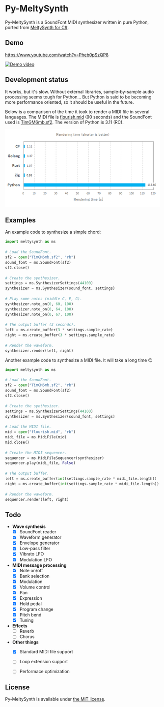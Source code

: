# Py-MeltySynth

Py-MeltySynth is a SoundFont MIDI synthesizer written in pure Python, ported from [MeltySynth for C#](https://github.com/sinshu/meltysynth).



## Demo

https://www.youtube.com/watch?v=Pheb0pSzQP8  

[![Demo video](https://img.youtube.com/vi/Pheb0pSzQP8/0.jpg)](https://www.youtube.com/watch?v=Pheb0pSzQP8)



## Development status

It works, but it's slow. Without external libraries, sample-by-sample audio processing seems tough for Python... But Python is said to be becoming more performance oriented, so it should be useful in the future.

Below is a comparison of the time it took to render a MIDI file in several languages. The MIDI file is [flourish.mid](https://midis.fandom.com/wiki/Flourish) (90 seconds) and the SoundFont used is [TimGM6mb.sf2](https://musescore.org/en/handbook/3/soundfonts-and-sfz-files#gm_soundfonts). The version of Python is 3.11 (RC).

![Python is 100 times slower than C# ;)](media/20221004_rendering_time.png)



## Examples

An example code to synthesize a simple chord:

```python
import meltysynth as ms

# Load the SoundFont.
sf2 = open("TimGM6mb.sf2", "rb")
sound_font = ms.SoundFont(sf2)
sf2.close()

# Create the synthesizer.
settings = ms.SynthesizerSettings(44100)
synthesizer = ms.Synthesizer(sound_font, settings)

# Play some notes (middle C, E, G).
synthesizer.note_on(0, 60, 100)
synthesizer.note_on(0, 64, 100)
synthesizer.note_on(0, 67, 100)

# The output buffer (3 seconds).
left = ms.create_buffer(3 * settings.sample_rate)
right = ms.create_buffer(3 * settings.sample_rate)

# Render the waveform.
synthesizer.render(left, right)
```

Another example code to synthesize a MIDI file. It will take a long time 😉

```python
import meltysynth as ms

# Load the SoundFont.
sf2 = open("TimGM6mb.sf2", "rb")
sound_font = ms.SoundFont(sf2)
sf2.close()

# Create the synthesizer.
settings = ms.SynthesizerSettings(44100)
synthesizer = ms.Synthesizer(sound_font, settings)

# Load the MIDI file.
mid = open("flourish.mid", "rb")
midi_file = ms.MidiFile(mid)
mid.close()

# Create the MIDI sequencer.
sequencer = ms.MidiFileSequencer(synthesizer)
sequencer.play(midi_file, False)

# The output buffer.
left = ms.create_buffer(int(settings.sample_rate * midi_file.length))
right = ms.create_buffer(int(settings.sample_rate * midi_file.length))

# Render the waveform.
sequencer.render(left, right)
```



## Todo

* __Wave synthesis__
    - [x] SoundFont reader
    - [x] Waveform generator
    - [x] Envelope generator
    - [x] Low-pass filter
    - [x] Vibrato LFO
    - [x] Modulation LFO
* __MIDI message processing__
    - [x] Note on/off
    - [x] Bank selection
    - [x] Modulation
    - [x] Volume control
    - [x] Pan
    - [x] Expression
    - [x] Hold pedal
    - [x] Program change
    - [x] Pitch bend
    - [x] Tuning
* __Effects__
    - [ ] Reverb
    - [ ] Chorus
* __Other things__
    - [x] Standard MIDI file support
    - [ ] Loop extension support
    - [ ] Performace optimization



## License

Py-MeltySynth is available under [the MIT license](LICENSE.txt).

